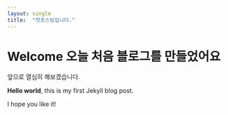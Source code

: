 ```yaml
---
layout: single
title:  "첫포스팅입니다."
---
```


# Welcome 오늘 처음 블로그를 만들었어요
앞으로 열심히 해보겠습니다.

**Hello world**, this is my first Jekyll blog post.

I hope you like it!
